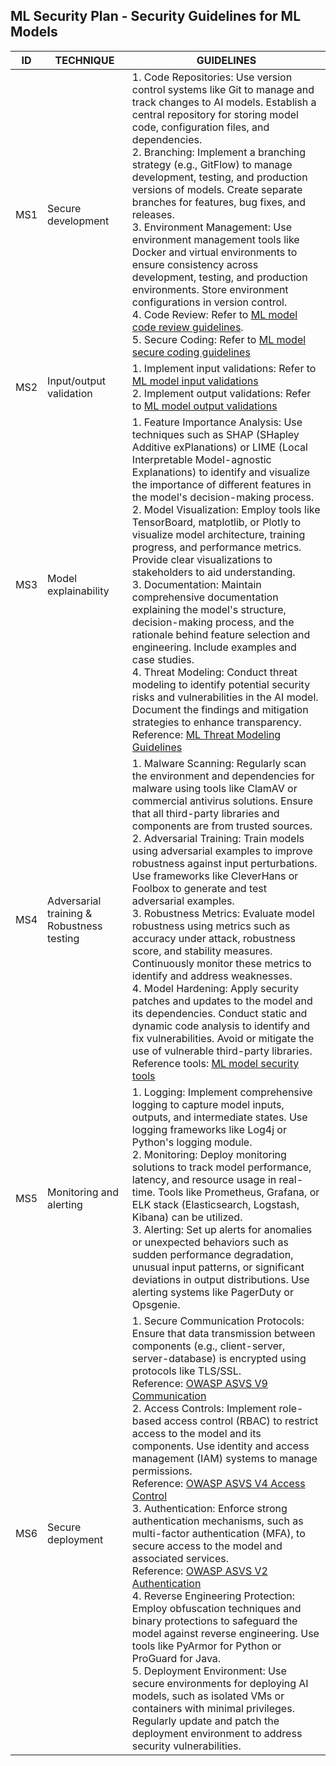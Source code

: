 ## ML Security Plan - Security Guidelines for ML Models

ID | TECHNIQUE | GUIDELINES
--- | --- | ---
MS1 | Secure development | 1. Code Repositories: Use version control systems like Git to manage and track changes to AI models. Establish a central repository for storing model code, configuration files, and dependencies. <br> 2. Branching: Implement a branching strategy (e.g., GitFlow) to manage development, testing, and production versions of models. Create separate branches for features, bug fixes, and releases. <br> 3. Environment Management: Use environment management tools like Docker and virtual environments to ensure consistency across development, testing, and production environments. Store environment configurations in version control. <br> 4. Code Review: Refer to [ML model code review guidelines](../../secure-coding/ml-security-code-review-guidelines.md). <br> 5. Secure Coding: Refer to [ML model secure coding guidelines](../../secure-coding/ml-secure-coding-guidelines.md)
MS2 | Input/output validation | 1. Implement input validations: Refer to [ML model input validations](../../secure-coding/ml-security-input-validations-models.md) <br> 2. Implement output validations: Refer to [ML model output validations](../../secure-coding/ml-security-output-validations-models.md)
MS3 | Model explainability | 1. Feature Importance Analysis: Use techniques such as SHAP (SHapley Additive exPlanations) or LIME (Local Interpretable Model-agnostic Explanations) to identify and visualize the importance of different features in the model's decision-making process. <br> 2. Model Visualization: Employ tools like TensorBoard, matplotlib, or Plotly to visualize model architecture, training progress, and performance metrics. Provide clear visualizations to stakeholders to aid understanding. <br> 3. Documentation: Maintain comprehensive documentation explaining the model's structure, decision-making process, and the rationale behind feature selection and engineering. Include examples and case studies. <br> 4. Threat Modeling: Conduct threat modeling to identify potential security risks and vulnerabilities in the AI model. Document the findings and mitigation strategies to enhance transparency. Reference: [ML Threat Modeling Guidelines](https://learn.microsoft.com/en-us/security/engineering/threat-modeling-aiml)
MS4 | Adversarial training & Robustness testing | 1. Malware Scanning: Regularly scan the environment and dependencies for malware using tools like ClamAV or commercial antivirus solutions. Ensure that all third-party libraries and components are from trusted sources. <br> 2. Adversarial Training: Train models using adversarial examples to improve robustness against input perturbations. Use frameworks like CleverHans or Foolbox to generate and test adversarial examples. <br> 3. Robustness Metrics: Evaluate model robustness using metrics such as accuracy under attack, robustness score, and stability measures. Continuously monitor these metrics to identify and address weaknesses. <br> 4. Model Hardening: Apply security patches and updates to the model and its dependencies. Conduct static and dynamic code analysis to identify and fix vulnerabilities. Avoid or mitigate the use of vulnerable third-party libraries. <br> Reference tools: [ML model security tools](../../tools/ml-security-tools.md)
MS5 | Monitoring and alerting | 1. Logging: Implement comprehensive logging to capture model inputs, outputs, and intermediate states. Use logging frameworks like Log4j or Python's logging module. <br> 2. Monitoring: Deploy monitoring solutions to track model performance, latency, and resource usage in real-time. Tools like Prometheus, Grafana, or ELK stack (Elasticsearch, Logstash, Kibana) can be utilized. <br> 3. Alerting: Set up alerts for anomalies or unexpected behaviors such as sudden performance degradation, unusual input patterns, or significant deviations in output distributions. Use alerting systems like PagerDuty or Opsgenie.
MS6 | Secure deployment | 1. Secure Communication Protocols: Ensure that data transmission between components (e.g., client-server, server-database) is encrypted using protocols like TLS/SSL. <br> Reference: [OWASP ASVS V9 Communication](https://github.com/OWASP/ASVS/blob/master/4.0/en/0x17-V9-Communications.md) <br> 2. Access Controls: Implement role-based access control (RBAC) to restrict access to the model and its components. Use identity and access management (IAM) systems to manage permissions. <br> Reference: [OWASP ASVS V4 Access Control](https://github.com/OWASP/ASVS/blob/master/4.0/en/0x12-V4-Access-Control.md) <br> 3. Authentication: Enforce strong authentication mechanisms, such as multi-factor authentication (MFA), to secure access to the model and associated services. <br> Reference: [OWASP ASVS V2 Authentication](https://github.com/OWASP/ASVS/blob/master/4.0/en/0x11-V2-Authentication.md) <br> 4. Reverse Engineering Protection: Employ obfuscation techniques and binary protections to safeguard the model against reverse engineering. Use tools like PyArmor for Python or ProGuard for Java. <br> 5. Deployment Environment: Use secure environments for deploying AI models, such as isolated VMs or containers with minimal privileges. Regularly update and patch the deployment environment to address security vulnerabilities.